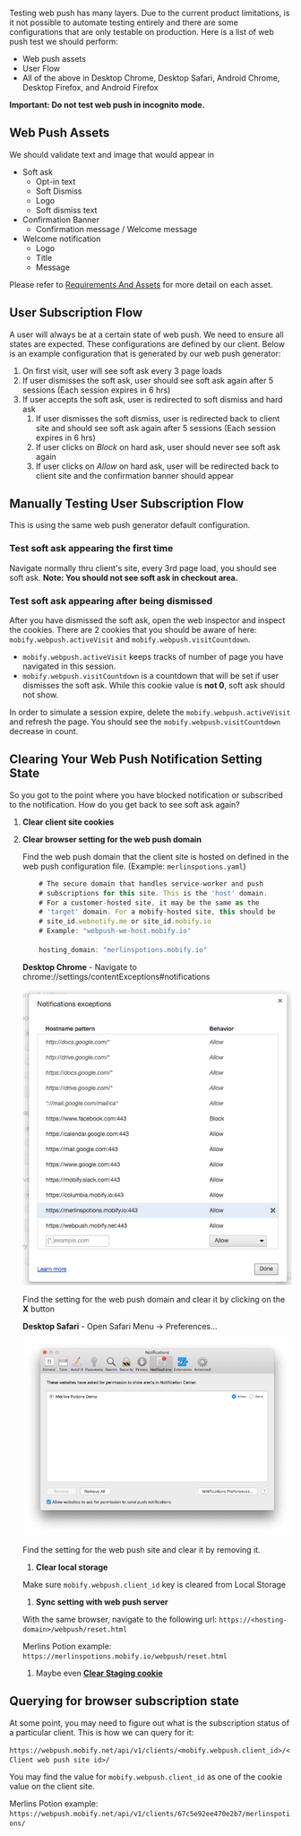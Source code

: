 Testing web push has many layers. Due to the current product limitations, is it not possible to automate testing entirely and there are some configurations that are only testable on production. Here is a list of web push test we should perform:

-   Web push assets
-   User Flow
-   All of the above in Desktop Chrome, Desktop Safari, Android Chrome, Desktop Firefox, and Android Firefox

**Important: Do not test web push in incognito mode.**

## Web Push Assets

We should validate text and image that would appear in
-   Soft ask
    -   Opt-in text
    -   Soft Dismiss
    -   Logo
    -   Soft dismiss text
-   Confirmation Banner
    -   Confirmation message / Welcome message
-   Welcome notification
    -   Logo
    -   Title
    -   Message

Please refer to [Requirements And Assets](/messaging/1.0/create-a-webpush-project/requirements-and-assets/) for more detail on each asset.

## User Subscription Flow

A user will always be at a certain state of web push. We need to ensure all states are expected. These configurations are defined by our client. Below is an example configuration that is generated by our web push generator:

1.  On first visit, user will see soft ask every 3 page loads
1.  If user dismisses the soft ask, user should see soft ask again after 5 sessions (Each session expires in 6 hrs)
1.  If user accepts the soft ask, user is redirected to soft dismiss and hard ask
    1.  If user dismisses the soft dismiss, user is redirected back to client site and should see soft ask again after 5 sessions (Each session expires in 6 hrs)
    2.  If user clicks on *Block* on hard ask, user should never see soft ask again
    3.  If user clicks on *Allow* on hard ask, user will be redirected back to client site and the confirmation banner should appear

## Manually Testing User Subscription Flow

This is using the same web push generator default configuration.

### **Test soft ask appearing the first time**

Navigate normally thru client's site, every 3rd page load, you should see soft ask. **Note: You should not see soft ask in checkout area.**

### **Test soft ask appearing after being dismissed**

After you have dismissed the soft ask, open the web inspector and inspect the cookies. There are 2 cookies that you should be aware of here: `mobify.webpush.activeVisit` and `mobify.webpush.visitCountdown`.

-   `mobify.webpush.activeVisit` keeps tracks of number of page you have navigated in this session.
-   `mobify.webpush.visitCountdown` is a countdown that will be set if user dismisses the soft ask. While this cookie value is **not 0**, soft ask should not show.

In order to simulate a session expire, delete the  `mobify.webpush.activeVisit` and refresh the page. You should see the `mobify.webpush.visitCountdown` decrease in count.

## Clearing Your Web Push Notification Setting State

So you got to the point where you have blocked notification or subscribed to the notification. How do you get back to see soft ask again?

1.  **Clear client site cookies**
1.  **Clear browser setting for the web push domain**

    Find the web push domain that the client site is hosted on defined in the web push configuration file. (Example: `merlinspotions.yaml`)
    ```javascript
        # The secure domain that handles service-worker and push
        # subscriptions for this site. This is the 'host' domain.
        # For a customer-hosted site, it may be the same as the
        # 'target' domain. For a mobify-hosted site, this should be
        # site_id.webnotify.me or site_id.mobify.io
        # Example: "webpush-we-host.mobify.io"

        hosting_domain: "merlinspotions.mobify.io"
    ```

    **Desktop Chrome** - Navigate to chrome://settings/contentExceptions#notifications

    ![Chrome Setting](images/desktop-chrome-setting.png)

    Find the setting for the web push domain and clear it by clicking on the **X** button

    **Desktop Safari** - Open Safari Menu -> Preferences...

    ![Safari Setting](images/desktop-safari-setting.png)

    Find the setting for the web push site and clear it by removing it.

    1.  **Clear local storage**

    Make sure `mobify.webpush.client_id` key is cleared from Local Storage

    1.  **Sync setting with web push server**

    With the same browser, navigate to the following url: `https://<hosting-domain>/webpush/reset.html`

    Merlins Potion example: `https://merlinspotions.mobify.io/webpush/reset.html`

    1.  Maybe even **[Clear Staging cookie](../../deployment/staging/)**

## Querying for browser subscription state

At some point, you may need to figure out what is the subscription status of a particular client. This is how we can query for it:

`https://webpush.mobify.net/api/v1/clients/<mobify.webpush.client_id>/<Client web push site id>/`

You may find the value for `mobify.webpush.client_id` as one of the cookie value on the client site.

Merlins Potion example: `https://webpush.mobify.net/api/v1/clients/67c5e92ee470e2b7/merlinspotions/`
